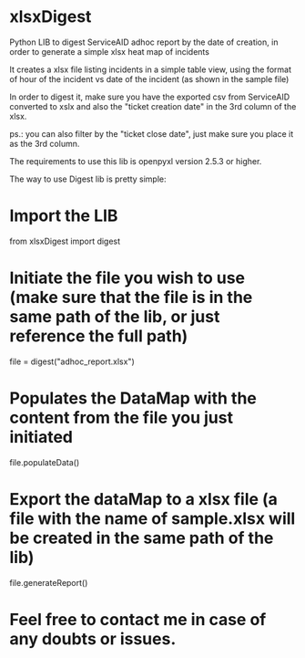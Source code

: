 # xlsxDigest
Python LIB to digest ServiceAID adhoc report by the date of creation, in order to generate a simple xlsx heat map of incidents

It creates a xlsx file listing incidents in a simple table view, using the format of hour of the incident vs date of the incident (as shown in the sample file)

In order to digest it, make sure you have the exported csv from ServiceAID converted to xslx and also the "ticket creation date" in the 3rd column of the xlsx.

ps.: you can also filter by the "ticket close date", just make sure you place it as the 3rd column.

The requirements to use this lib is openpyxl version 2.5.3 or higher.

The way to use Digest lib is pretty simple:

# Import the LIB
from xlsxDigest import digest

# Initiate the file you wish to use (make sure that the file is in the same path of the lib, or just reference the full path)
file = digest("adhoc_report.xlsx")

# Populates the DataMap with the content from the file you just initiated
file.populateData()

# Export the dataMap to a xlsx file (a file with the name of sample.xlsx will be created in the same path of the lib)
file.generateReport()

# Feel free to contact me in case of any doubts or issues.
